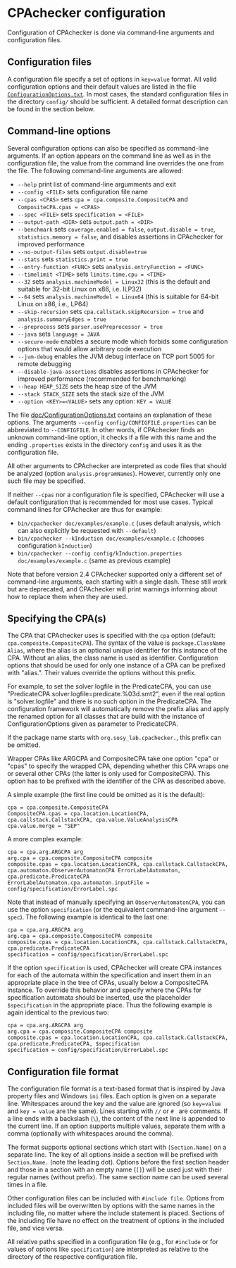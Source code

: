 <!--
This file is part of CPAchecker,
a tool for configurable software verification:
https://cpachecker.sosy-lab.org

SPDX-FileCopyrightText: 2007-2020 Dirk Beyer <https://www.sosy-lab.org>

SPDX-License-Identifier: Apache-2.0
-->

CPAchecker configuration
========================

Configuration of CPAchecker is done via command-line arguments and
configuration files.

Configuration files
-------------------
A configuration file specify a set of options in `key=value` format.
All valid configuration options and their default values
are listed in the file [`ConfigurationOptions.txt`](ConfigurationOptions.txt).
In most cases, the standard configuration files
in the directory `config/` should be sufficient.
A detailed format description can be found in the section below.


Command-line options
--------------------
Several configuration options can also be specified as command-line arguments.
If an option appears on the command line as well as in the configuration file,
the value from the command line overrides the one from the file.
The following command-line arguments are allowed:

 - `--help`			print list of command-line argumments and exit
 - `--config <FILE>`		sets configuration file name
 - `--cpas <CPAS>`		sets `cpa = cpa.composite.CompositeCPA` and `CompositeCPA.cpas = <CPAS>`
 - `--spec <FILE>`		sets `specification = <FILE>`
 - `--output-path <DIR>`	sets `output.path = <DIR>`
 - `--benchmark`		sets `coverage.enabled = false`, `output.disable = true`, `statistics.memory = false`, and disables assertions in CPAchecker for improved performance
 - `--no-output-files`		sets `output.disable=true`
 - `--stats`			sets `statistics.print = true`
 - `--entry-function <FUNC>`	sets `analysis.entryFunction = <FUNC>`
 - `--timelimit <TIME>`		sets `limits.time.cpu = <TIME>`
 - `--32`			sets `analysis.machineModel = Linux32` (this is the default and suitable for 32-bit Linux on x86, i.e. ILP32)
 - `--64`			sets `analysis.machineModel = Linux64` (this is suitable for 64-bit Linux on x86, i.e., LP64)
 - `--skip-recursion`		sets `cpa.callstack.skipRecursion = true` and `analysis.summaryEdges = true`
 - `--preprocess`		sets `parser.usePreprocessor = true`
 - `--java`  			sets `language = JAVA`
 - `--secure-mode`		enables a secure mode which forbids some configuration options that would allow arbitrary code execution
 - `--jvm-debug` 		enables the JVM debug interface on TCP port 5005 for remote debugging
 - `--disable-java-assertions`	disables assertions in CPAchecker for improved performance (recommended for benchmarking)
 - `--heap HEAP_SIZE`		sets the heap size of the JVM
 - `--stack STACK_SIZE`		sets the stack size of the JVM
 - `--option <KEY>=<VALUE>`	sets any option: `KEY = VALUE`

The file [doc/ConfigurationOptions.txt](ConfigurationOptions.txt) contains an explanation
of these options.
The arguments `--config config/CONFIGFILE.properties` can be
abbreviated to `--CONFIGFILE`. In other words, if CPAchecker finds an
unknown command-line option, it checks if a file with this name
and the ending `.properties` exists in the directory `config`
and uses it as the configuration file.

All other arguments to CPAchecker are interpreted as code files that should be
analyzed (option `analysis.programNames`). However, currently only one such file may
be specified.

If neither `--cpas` nor a configuration file is specified,
CPAchecker will use a default configuration
that is recommended for most use cases.
Typical command lines for CPAchecker are thus for example:
- `bin/cpachecker doc/examples/example.c` (uses default analysis, which can also explicitly be requested with `--default`)
- `bin/cpachecker --kInduction doc/examples/example.c` (chooses configuration `kInduction`)
- `bin/cpachecker --config config/kInduction.properties doc/examples/example.c` (same as previous example)

Note that before version 2.4 CPAchecker supported only
a different set of command-line arguments, each starting with a single dash.
These still work but are deprecated, and CPAchecker will print warnings
informing about how to replace them when they are used.


Specifying the CPA(s)
---------------------
The CPA that CPAchecker uses is specified with the `cpa` option (default:
`cpa.composite.CompositeCPA`). The syntax of the value is `package.ClassName Alias`,
where the alias is an optional unique identifier for this instance of the
CPA. Without an alias, the class name is used as identifier. Configuration
options that should be used for only one instance of a CPA can be prefixed
with "alias.". Their values override the options without this prefix.

For example, to set the solver logfile in the PredicateCPA, you can use
"PredicateCPA.solver.logfile=predicate.%03d.smt2", even if the real option is
"solver.logfile" and there is no such option in the PredicateCPA.
The configuration framework will automatically remove the prefix alias and
apply the renamed option for all classes that are build with the instance of
ConfigurationOptions given as parameter to PredicateCPA.

If the package name starts with `org.sosy_lab.cpachecker.`, this prefix can be
omitted.

Wrapper CPAs like ARGCPA and CompositeCPA take one option "cpa" or "cpas"
to specify the wrapped CPA, depending whether this CPA wraps one or
several other CPAs (the latter is only used for CompositeCPA). This option
has to be prefixed with the identifier of the CPA as described above.

A simple example (the first line could be omitted as it is the default):

```
cpa = cpa.composite.CompositeCPA
CompositeCPA.cpas = cpa.location.LocationCPA, cpa.callstack.CallstackCPA, cpa.value.ValueAnalysisCPA
cpa.value.merge = "SEP"
```

A more complex example:

```
cpa = cpa.arg.ARGCPA arg
arg.cpa = cpa.composite.CompositeCPA composite
composite.cpas = cpa.location.LocationCPA, cpa.callstack.CallstackCPA, cpa.automaton.ObserverAutomatonCPA ErrorLabelAutomaton, cpa.predicate.PredicateCPA
ErrorLabelAutomaton.cpa.automaton.inputFile = config/specification/ErrorLabel.spc
```

Note that instead of manually specifying an `ObserverAutomatonCPA`, you can
use the option `specification` (or the equivalent command-line argument `--spec`).
The following example is identical to the last one:

```
cpa = cpa.arg.ARGCPA arg
arg.cpa = cpa.composite.CompositeCPA composite
composite.cpas = cpa.location.LocationCPA, cpa.callstack.CallstackCPA, cpa.predicate.PredicateCPA
specification = config/specification/ErrorLabel.spc
```

If the option `specification` is used, CPAchecker will create CPA instances
for each of the automata within the specification
and insert them in an appropriate place in the tree of CPAs,
usually below a CompositeCPA instance.
To override this behavior
and specify where the CPAs for specification automata should be inserted,
use the placeholder `$specification` in the appropriate place.
Thus the following example is again identical to the previous two:

```
cpa = cpa.arg.ARGCPA arg
arg.cpa = cpa.composite.CompositeCPA composite
composite.cpas = cpa.location.LocationCPA, cpa.callstack.CallstackCPA, cpa.predicate.PredicateCPA, $specification
specification = config/specification/ErrorLabel.spc
```

Configuration file format
-------------------------

The configuration file format is a text-based format
that is inspired by Java property files and Windows `ini` files.
Each option is given on a separate line.
Whitespaces around the key and the value are ignored
(so `key=value` and ` key = value ` are the same).
Lines starting with `//` or `# ` are comments.
If a line ends with a backslash (`\`),
the content of the next line is appended to the current line.
If an option supports multiple values, separate them with a comma
(optionally with whitespaces around the comma).

The format supports optional sections
which start with `[Section.Name]` on a separate line.
The key of all options inside a section will be prefixed
with `Section.Name.` (note the leading dot).
Options before the first section header
and those in a section with an empty name (`[]`)
will be used just with their regular names (without prefix).
The same section name can be used several times in a file.

Other configuration files can be included with `#include file`.
Options from included files will be overwritten by options
with the same names in the including file,
no matter where the include statement is placed.
Sections of the including file have no effect on the treatment
of options in the included file, and vice versa.

All relative paths specified in a configuration file
(e.g., for `#include` or for values of options like `specification`)
are interpreted as relative to the directory of the respective configuration file.
